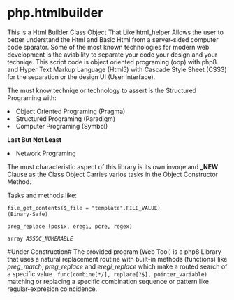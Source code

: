 # php.htmlbuilder
This is a Html Builder Class Object That Like html_helper Allows the user to better understand the Html and Basic Html from a server-sided computer code sparator. Some of the most known technologies for modern web development is the aviability to separate your code your design and your techniqe. This script code is object oriented programing (oop) with php8 and Hyper Text Markup Language (Html5) with Cascade Style Sheet (CSS3) for the separation or the design UI (User Interface).

The must know techniqe or technology to assert is the Structured Programing with:
<li>Object Oriented Programing (Pragma)</li>
<li>Structured Programing (Paradigm)</li>
<li>Computer Programing (Symbol)</li>

<strong>Last But Not Least</strong>
<li>Network Programing</li>

The must characteristic aspect of this library is its own invoqe and <strong>_NEW</strong> Clause as the Class Object Carries varios tasks in the Object Constructor Method.

Tasks and methods like:

<code>file_get_contents($_file = "template",FILE_VALUE) (Binary-Safe)</code>
  
<code>preg_replace (posix, eregi, pcre, regex)</code>
  
<code>array _ASSOC_NUMERABLE_</code>

#Under Construction#
The provided program (Web Tool) is a php8 Library that uses a natural replacement routine with built-in methods (functions) like <i>preg_match</i>, <i>preg_replace</i> and <i>eregi_replace</i> which make a routed search of a specific value <code> func(combine[*/], replace[?$], pointer_variable) </code> matching or replacing a specific combination sequence or pattern like regular-expresion coincidence.
